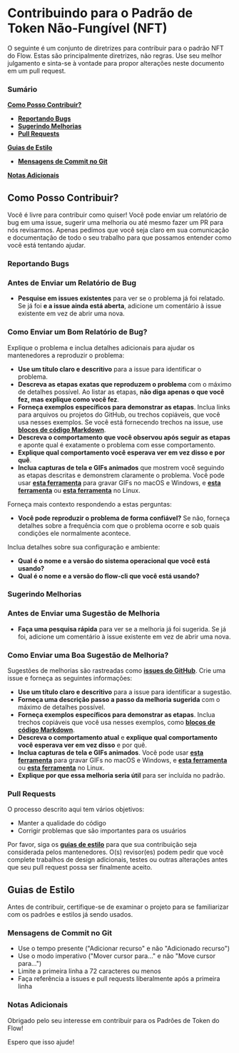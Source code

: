 # **Contribuindo para o Padrão de Token Não-Fungível (NFT)**

O seguinte é um conjunto de diretrizes para contribuir para o padrão NFT do Flow. Estas são principalmente diretrizes, não regras. Use seu melhor julgamento e sinta-se à vontade para propor alterações neste documento em um pull request.

### Sumário

**[Como Posso Contribuir?](https://chat.openai.com/c/879b081a-2db5-4f7f-a5d6-5eade441b5d3#como-posso-contribuir)**

- **[Reportando Bugs](https://chat.openai.com/c/879b081a-2db5-4f7f-a5d6-5eade441b5d3#reportando-bugs)**
- **[Sugerindo Melhorias](https://chat.openai.com/c/879b081a-2db5-4f7f-a5d6-5eade441b5d3#sugerindo-melhorias)**
- **[Pull Requests](https://chat.openai.com/c/879b081a-2db5-4f7f-a5d6-5eade441b5d3#pull-requests)**

**[Guias de Estilo](https://chat.openai.com/c/879b081a-2db5-4f7f-a5d6-5eade441b5d3#guias-de-estilo)**

- **[Mensagens de Commit no Git](https://chat.openai.com/c/879b081a-2db5-4f7f-a5d6-5eade441b5d3#mensagens-de-commit-no-git)**

**[Notas Adicionais](https://chat.openai.com/c/879b081a-2db5-4f7f-a5d6-5eade441b5d3#notas-adicionais)**

## **Como Posso Contribuir?**

Você é livre para contribuir como quiser! Você pode enviar um relatório de bug em uma issue, sugerir uma melhoria ou até mesmo fazer um PR para nós revisarmos. Apenas pedimos que você seja claro em sua comunicação e documentação de todo o seu trabalho para que possamos entender como você está tentando ajudar.

### **Reportando Bugs**

### Antes de Enviar um Relatório de Bug

- **Pesquise em issues existentes** para ver se o problema já foi relatado. Se já foi **e a issue ainda está aberta**, adicione um comentário à issue existente em vez de abrir uma nova.

### Como Enviar um Bom Relatório de Bug?

Explique o problema e inclua detalhes adicionais para ajudar os mantenedores a reproduzir o problema:

- **Use um título claro e descritivo** para a issue para identificar o problema.
- **Descreva as etapas exatas que reproduzem o problema** com o máximo de detalhes possível. Ao listar as etapas, **não diga apenas o que você fez, mas explique como você fez**.
- **Forneça exemplos específicos para demonstrar as etapas**. Inclua links para arquivos ou projetos do GitHub, ou trechos copiáveis, que você usa nesses exemplos. Se você está fornecendo trechos na issue, use **[blocos de código Markdown](https://help.github.com/articles/markdown-basics/#multiple-lines)**.
- **Descreva o comportamento que você observou após seguir as etapas** e aponte qual é exatamente o problema com esse comportamento.
- **Explique qual comportamento você esperava ver em vez disso e por quê**.
- **Inclua capturas de tela e GIFs animados** que mostrem você seguindo as etapas descritas e demonstrem claramente o problema. Você pode usar **[esta ferramenta](https://www.cockos.com/licecap/)** para gravar GIFs no macOS e Windows, e **[esta ferramenta](https://github.com/colinkeenan/silentcast)** ou **[esta ferramenta](https://github.com/GNOME/byzanz)** no Linux.

Forneça mais contexto respondendo a estas perguntas:

- **Você pode reproduzir o problema de forma confiável?** Se não, forneça detalhes sobre a frequência com que o problema ocorre e sob quais condições ele normalmente acontece.

Inclua detalhes sobre sua configuração e ambiente:

- **Qual é o nome e a versão do sistema operacional que você está usando?**
- **Qual é o nome e a versão do flow-cli que você está usando?**

### **Sugerindo Melhorias**

### Antes de Enviar uma Sugestão de Melhoria

- **Faça uma pesquisa rápida** para ver se a melhoria já foi sugerida. Se já foi, adicione um comentário à issue existente em vez de abrir uma nova.

### Como Enviar uma Boa Sugestão de Melhoria?

Sugestões de melhorias são rastreadas como **[issues do GitHub](https://guides.github.com/features/issues/)**. Crie uma issue e forneça as seguintes informações:

- **Use um título claro e descritivo** para a issue para identificar a sugestão.
- **Forneça uma descrição passo a passo da melhoria sugerida** com o máximo de detalhes possível.
- **Forneça exemplos específicos para demonstrar as etapas**. Inclua trechos copiáveis que você usa nesses exemplos, como **[blocos de código Markdown](https://help.github.com/articles/markdown-basics/#multiple-lines)**.
- **Descreva o comportamento atual** e **explique qual comportamento você esperava ver em vez disso** e por quê.
- **Inclua capturas de tela e GIFs animados**. Você pode usar **[esta ferramenta](https://www.cockos.com/licecap/)** para gravar GIFs no macOS e Windows, e **[esta ferramenta](https://github.com/colinkeenan/silentcast)** ou **[esta ferramenta](https://github.com/GNOME/byzanz)** no Linux.
- **Explique por que essa melhoria seria útil** para ser incluída no padrão.

### **Pull Requests**

O processo descrito aqui tem vários objetivos:

- Manter a qualidade do código
- Corrigir problemas que são importantes para os usuários

Por favor, siga os **[guias de estilo](https://chat.openai.com/c/879b081a-2db5-4f7f-a5d6-5eade441b5d3#guias-de-estilo)** para que sua contribuição seja considerada pelos mantenedores.
O(s) revisor(es) podem pedir que você complete trabalhos de design adicionais, testes ou outras alterações antes que seu pull request possa ser finalmente aceito.

## **Guias de Estilo**

Antes de contribuir, certifique-se de examinar o projeto para se familiarizar com os padrões e estilos já sendo usados.

### **Mensagens de Commit no Git**

- Use o tempo presente ("Adicionar recurso" e não "Adicionado recurso")
- Use o modo imperativo ("Mover cursor para..." e não "Move cursor para...")
- Limite a primeira linha a 72 caracteres ou menos
- Faça referência a issues e pull requests liberalmente após a primeira linha

### **Notas Adicionais**

Obrigado pelo seu interesse em contribuir para os Padrões de Token do Flow!

Espero que isso ajude!